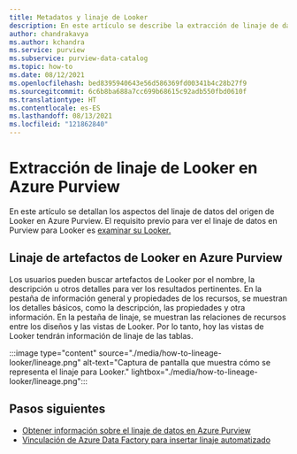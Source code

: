 ```yaml
---
title: Metadatos y linaje de Looker
description: En este artículo se describe la extracción de linaje de datos del origen de Looker.
author: chandrakavya
ms.author: kchandra
ms.service: purview
ms.subservice: purview-data-catalog
ms.topic: how-to
ms.date: 08/12/2021
ms.openlocfilehash: bed8395940643e56d586369fd00341b4c28b27f9
ms.sourcegitcommit: 6c6b8ba688a7cc699b68615c92adb550fbd0610f
ms.translationtype: HT
ms.contentlocale: es-ES
ms.lasthandoff: 08/13/2021
ms.locfileid: "121862840"
---
```

# <a name="how-to-get-lineage-from-looker-into-azure-purview"></a>Extracción de linaje de Looker en Azure Purview

En este artículo se detallan los aspectos del linaje de datos del origen de Looker en Azure Purview. El requisito previo para ver el linaje de datos en Purview para Looker es [examinar su Looker.](../purview/register-scan-looker-source.md) 

## <a name="lineage-of-looker-artifacts-in-azure-purview"></a>Linaje de artefactos de Looker en Azure Purview

Los usuarios pueden buscar artefactos de Looker por el nombre, la descripción u otros detalles para ver los resultados pertinentes. En la pestaña de información general y propiedades de los recursos, se muestran los detalles básicos, como la descripción, las propiedades y otra información. En la pestaña de linaje, se muestran las relaciones de recursos entre los diseños y las vistas de Looker. Por lo tanto, hoy las vistas de Looker tendrán información de linaje de las tablas. 

:::image type="content" source="./media/how-to-lineage-looker/lineage.png" alt-text="Captura de pantalla que muestra cómo se representa el linaje para Looker." lightbox="./media/how-to-lineage-looker/lineage.png":::


## <a name="next-steps"></a>Pasos siguientes

- [Obtener información sobre el linaje de datos en Azure Purview](catalog-lineage-user-guide.md)
- [Vinculación de Azure Data Factory para insertar linaje automatizado](how-to-link-azure-data-factory.md)
